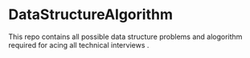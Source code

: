 ﻿# DataStructureAlgorithm
 
 This repo contains all possible data structure problems and alogorithm required for acing all technical interviews . 
